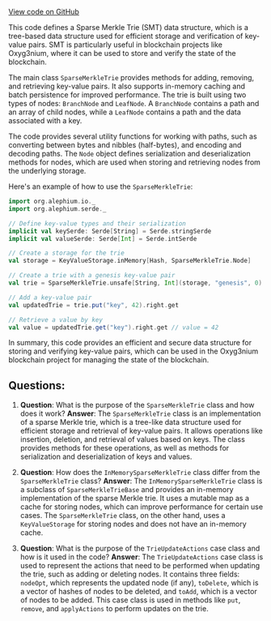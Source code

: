 [View code on GitHub](https://github.com/alephium/alephium/io/src/main/scala/org/alephium/io/SparseMerkleTrie.scala)

This code defines a Sparse Merkle Trie (SMT) data structure, which is a tree-based data structure used for efficient storage and verification of key-value pairs. SMT is particularly useful in blockchain projects like Oxyg3nium, where it can be used to store and verify the state of the blockchain.

The main class `SparseMerkleTrie` provides methods for adding, removing, and retrieving key-value pairs. It also supports in-memory caching and batch persistence for improved performance. The trie is built using two types of nodes: `BranchNode` and `LeafNode`. A `BranchNode` contains a path and an array of child nodes, while a `LeafNode` contains a path and the data associated with a key.

The code provides several utility functions for working with paths, such as converting between bytes and nibbles (half-bytes), and encoding and decoding paths. The `Node` object defines serialization and deserialization methods for nodes, which are used when storing and retrieving nodes from the underlying storage.

Here's an example of how to use the `SparseMerkleTrie`:

```scala
import org.alephium.io._
import org.alephium.serde._

// Define key-value types and their serialization
implicit val keySerde: Serde[String] = Serde.stringSerde
implicit val valueSerde: Serde[Int] = Serde.intSerde

// Create a storage for the trie
val storage = KeyValueStorage.inMemory[Hash, SparseMerkleTrie.Node]

// Create a trie with a genesis key-value pair
val trie = SparseMerkleTrie.unsafe[String, Int](storage, "genesis", 0)

// Add a key-value pair
val updatedTrie = trie.put("key", 42).right.get

// Retrieve a value by key
val value = updatedTrie.get("key").right.get // value = 42
```

In summary, this code provides an efficient and secure data structure for storing and verifying key-value pairs, which can be used in the Oxyg3nium blockchain project for managing the state of the blockchain.
## Questions: 
 1. **Question**: What is the purpose of the `SparseMerkleTrie` class and how does it work?
   **Answer**: The `SparseMerkleTrie` class is an implementation of a sparse Merkle trie, which is a tree-like data structure used for efficient storage and retrieval of key-value pairs. It allows operations like insertion, deletion, and retrieval of values based on keys. The class provides methods for these operations, as well as methods for serialization and deserialization of keys and values.

2. **Question**: How does the `InMemorySparseMerkleTrie` class differ from the `SparseMerkleTrie` class?
   **Answer**: The `InMemorySparseMerkleTrie` class is a subclass of `SparseMerkleTrieBase` and provides an in-memory implementation of the sparse Merkle trie. It uses a mutable map as a cache for storing nodes, which can improve performance for certain use cases. The `SparseMerkleTrie` class, on the other hand, uses a `KeyValueStorage` for storing nodes and does not have an in-memory cache.

3. **Question**: What is the purpose of the `TrieUpdateActions` case class and how is it used in the code?
   **Answer**: The `TrieUpdateActions` case class is used to represent the actions that need to be performed when updating the trie, such as adding or deleting nodes. It contains three fields: `nodeOpt`, which represents the updated node (if any), `toDelete`, which is a vector of hashes of nodes to be deleted, and `toAdd`, which is a vector of nodes to be added. This case class is used in methods like `put`, `remove`, and `applyActions` to perform updates on the trie.